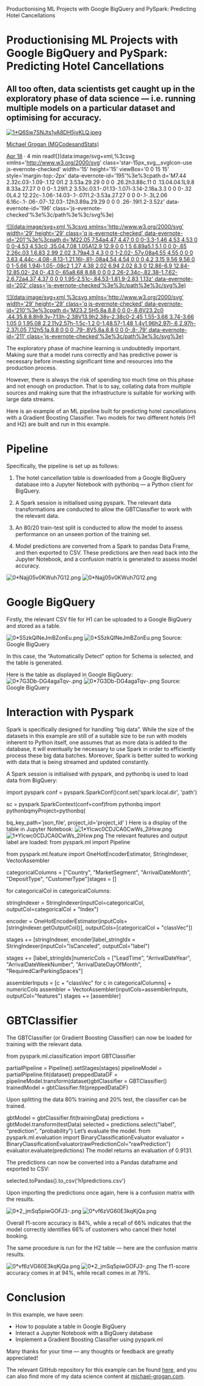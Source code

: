 Productionising ML Projects with Google BigQuery and PySpark: Predicting Hotel Cancellations

# Productionising ML Projects with Google BigQuery and PySpark: Predicting Hotel Cancellations

## All too often, data scientists get caught up in the exploratory phase of data science — i.e. running multiple models on a particular dataset and optimising for accuracy.

[![1*Q6Sw7SNJts1yA8DH5jvKLQ.jpeg](../_resources/be070635a3fcb8396a95e19b374a2ad1.jpg)](https://towardsdatascience.com/@firstclassanalyticsmg?source=post_page-----8bf94fdc4af----------------------)

[Michael Grogan (MGCodesandStats)](https://towardsdatascience.com/@firstclassanalyticsmg?source=post_page-----8bf94fdc4af----------------------)

[Apr 18](https://towardsdatascience.com/productionising-ml-projects-with-google-bigquery-and-pyspark-predicting-hotel-cancellations-8bf94fdc4af?source=post_page-----8bf94fdc4af----------------------) · 4 min read![](data:image/svg+xml,%3csvg xmlns='http://www.w3.org/2000/svg' class='star-15px_svg__svgIcon-use js-evernote-checked' width='15' height='15' viewBox='0 0 15 15' style='margin-top:-2px' data-evernote-id='195'%3e%3cpath d='M7.44 2.32c.03-.1.09-.1.12 0l1.2 3.53a.29.29 0 0 0 .26.2h3.88c.11 0 .13.04.04.1L9.8 8.33a.27.27 0 0 0-.1.29l1.2 3.53c.03.1-.01.13-.1.07l-3.14-2.18a.3.3 0 0 0-.32 0L4.2 12.22c-.1.06-.14.03-.1-.07l1.2-3.53a.27.27 0 0 0-.1-.3L2.06 6.16c-.1-.06-.07-.12.03-.12h3.89a.29.29 0 0 0 .26-.19l1.2-3.52z' data-evernote-id='196' class='js-evernote-checked'%3e%3c/path%3e%3c/svg%3e)

[![](data:image/svg+xml,%3csvg xmlns='http://www.w3.org/2000/svg' width='29' height='29' class='q js-evernote-checked' data-evernote-id='201'%3e%3cpath d='M22.05 7.54a4.47 4.47 0 0 0-3.3-1.46 4.53 4.53 0 0 0-4.53 4.53c0 .35.04.7.08 1.05A12.9 12.9 0 0 1 5 6.89a5.1 5.1 0 0 0-.65 2.26c.03 1.6.83 2.99 2.02 3.79a4.3 4.3 0 0 1-2.02-.57v.08a4.55 4.55 0 0 0 3.63 4.44c-.4.08-.8.13-1.21.16l-.81-.08a4.54 4.54 0 0 0 4.2 3.15 9.56 9.56 0 0 1-5.66 1.94l-1.05-.08c2 1.27 4.38 2.02 6.94 2.02 8.3 0 12.86-6.9 12.84-12.85.02-.24 0-.43 0-.65a8.68 8.68 0 0 0 2.26-2.34c-.82.38-1.7.62-2.6.72a4.37 4.37 0 0 0 1.95-2.51c-.84.53-1.81.9-2.83 1.13z' data-evernote-id='202' class='js-evernote-checked'%3e%3c/path%3e%3c/svg%3e)](https://medium.com/p/8bf94fdc4af/share/twitter?source=post_actions_header---------------------------)

[![](data:image/svg+xml,%3csvg xmlns='http://www.w3.org/2000/svg' width='29' height='29' class='q js-evernote-checked' data-evernote-id='210'%3e%3cpath d='M23.2 5H5.8a.8.8 0 0 0-.8.8V23.2c0 .44.35.8.8.8h9.3v-7.13h-2.38V13.9h2.38v-2.38c0-2.45 1.55-3.66 3.74-3.66 1.05 0 1.95.08 2.2.11v2.57h-1.5c-1.2 0-1.48.57-1.48 1.4v1.96h2.97l-.6 2.97h-2.37l.05 7.12h5.1a.8.8 0 0 0 .79-.8V5.8a.8.8 0 0 0-.8-.79' data-evernote-id='211' class='js-evernote-checked'%3e%3c/path%3e%3c/svg%3e)](https://medium.com/p/8bf94fdc4af/share/facebook?source=post_actions_header---------------------------)

The exploratory phase of machine learning is undoubtedly important. Making sure that a model runs correctly and has predictive power is necessary before investing significant time and resources into the production process.

However, there is always the risk of spending too much time on this phase and not enough on production. That is to say, collating data from multiple sources and making sure that the infrastructure is suitable for working with large data streams.

Here is an example of an ML pipeline built for predicting hotel cancellations with a Gradient Boosting Classifier. Two models for two different hotels (H1 and H2) are built and run in this example.

# Pipeline

Specifically, the pipeline is set up as follows:

1. The hotel cancellation table is downloaded from a Google BigQuery database into a Jupyter Notebook with pythonbq — a Python client for BigQuery.

2. A Spark session is initialised using pyspark. The relevant data transformations are conducted to allow the GBTClassifier to work with the relevant data.

3. An 80/20 train-test split is conducted to allow the model to assess performance on an unseen portion of the training set.

4. Model predictions are converted from a Spark to pandas Data Frame, and then exported to CSV. These predictions are then read back into the Jupyter Notebook, and a confusion matrix is generated to assess model accuracy.

![0*Najj05v0KWuh7G12.png](../_resources/e767f663e8d0b0f37925a9e8151e451c.png)
![0*Najj05v0KWuh7G12.png](../_resources/b3f551548721f7f62b50073b285ed179.png)

# Google BigQuery

Firstly, the relevant CSV file for H1 can be uploaded to a Google BigQuery and stored as a table.

![0*S5zkQlNeJmBZonEu.png](../_resources/261d888dbc621c259000827a86c1e074.png)
![0*S5zkQlNeJmBZonEu.png](../_resources/4577120a20222e1ac5a1c52c955fe99e.png)
Source: Google BigQuery

In this case, the “Automatically Detect” option for Schema is selected, and the table is generated.

Here is the table as displayed in Google BigQuery:
![0*7G3Db-DG4agaTqv-.png](../_resources/16ea248a3194ebacda0f38dac9ec6865.png)
![0*7G3Db-DG4agaTqv-.png](../_resources/e1d63f1d6cb57549a695d205b463820c.png)
Source: Google BigQuery

# Interaction with Pyspark

Spark is specifically designed for handling “big data”. While the size of the datasets in this example are still of a suitable size to be run with models inherent to Python itself, one assumes that as more data is added to the database, it will eventually be necessary to use Spark in order to efficiently process these big data batches. Moreover, Spark is better suited to working with data that is being streamed and updated constantly.

A Spark session is initialised with pyspark, and pythonbq is used to load data from BigQuery:

import pyspark
conf = pyspark.SparkConf()conf.set('spark.local.dir', 'path')

sc = pyspark.SparkContext(conf=conf)from pythonbq import pythonbqmyProject=pythonbq(

bq_key_path='json_file',
project_id='project_id'
)
Here is a display of the table in Jupyter Notebook:
![1*Ylcwc0CDJCA0CwWs_2iHxw.png](../_resources/0897cb09f270c6fc29d15a067051a370.png)
![1*Ylcwc0CDJCA0CwWs_2iHxw.png](../_resources/f65cfbfe4b353a927c1bd558721653fa.png)
The relevant features and output label are loaded:
from pyspark.ml import Pipeline

from pyspark.ml.feature import OneHotEncoderEstimator, StringIndexer, VectorAssembler

categoricalColumns = ["Country", "MarketSegment", "ArrivalDateMonth", "DepositType", "CustomerType"]stages = []

for categoricalCol in categoricalColumns:

stringIndexer = StringIndexer(inputCol=categoricalCol, outputCol=categoricalCol + "Index")

encoder = OneHotEncoderEstimator(inputCols=[stringIndexer.getOutputCol()], outputCols=[categoricalCol + "classVec"])

stages += [stringIndexer, encoder]label_stringIdx = StringIndexer(inputCol="IsCanceled", outputCol="label")

stages += [label_stringIdx]numericCols = ["LeadTime", "ArrivalDateYear", "ArrivalDateWeekNumber", "ArrivalDateDayOfMonth", "RequiredCarParkingSpaces"]

assemblerInputs = [c + "classVec" for c in categoricalColumns] + numericCols
assembler = VectorAssembler(inputCols=assemblerInputs, outputCol="features")
stages += [assembler]

# GBTClassifier

The GBTClassifier (or Gradient Boosting Classifier) can now be loaded for training with the relevant data.

from pyspark.ml.classification import GBTClassifier

partialPipeline = Pipeline().setStages(stages)
pipelineModel = partialPipeline.fit(dataset)
preppedDataDF = pipelineModel.transform(dataset)gbtClassifier = GBTClassifier()
trainedModel = gbtClassifier.fit(preppedDataDF)

Upon splitting the data 80% training and 20% test, the classifier can be trained.

gbtModel = gbtClassifier.fit(trainingData)
predictions = gbtModel.transform(testData)
selected = predictions.select("label", "prediction", "probability")
Let’s evaluate the model.
from pyspark.ml.evaluation import BinaryClassificationEvaluator
evaluator = BinaryClassificationEvaluator(rawPredictionCol="rawPrediction")
evaluator.evaluate(predictions)
The model returns an evaluation of 0.9131.

The predictions can now be converted into a Pandas dataframe and exported to CSV:

selected.toPandas().to_csv('h1predictions.csv')

Upon importing the predictions once again, here is a confusion matrix with the results.

![0*2_jmSq5piwGOFJ3-.png](../_resources/76e0104cab9562caf24c40963ebcc16e.png)
![0*vf6zVG60E3kqKjQa.png](../_resources/99e2ff4673319a70837faf3a8021ffc8.png)

Overall f1-score accuracy is 84%, while a recall of 66% indicates that the model correctly identifies 66% of customers who cancel their hotel booking.

The same procedure is run for the H2 table — here are the confusion matrix results.

![0*vf6zVG60E3kqKjQa.png](../_resources/a3e49aa2e9ef87e234b8831430272749.png)
![0*2_jmSq5piwGOFJ3-.png](../_resources/249ae455b8024cfa461896aae4b0f834.png)
The f1-score accuracy comes in at 94%, while recall comes in at 79%.

# Conclusion

In this example, we have seen:

- How to populate a table in Google BigQuery
- Interact a Jupyter Notebook with a BigQuery database
- Implement a Gradient Boosting Classifier using pyspark.ml

Many thanks for your time — any thoughts or feedback are greatly appreciated!

The relevant GitHub repository for this example can be found [here](https://github.com/MGCodesandStats/hotel-modelling/tree/master/notebooks%20and%20datasets/spark), and you can also find more of my data science content at [michael-grogan.com](https://michael-grogan.com/).